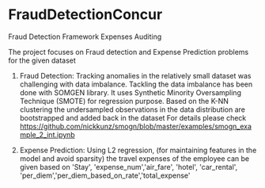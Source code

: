 # FraudDetectionConcur
Fraud Detection Framework Expenses Auditing 

The project focuses on Fraud detection and Expense Prediction problems for the given dataset

1. Fraud Detection:
    Tracking anomalies in the relatively small dataset was challenging with data imbalance. 
    Tackling the data imbalance has been done with SOMGEN library. It uses Synthetic Minority Oversampling Technique (SMOTE) for regression purpose.
    Based on the K-NN clustering the undersampled observations in the data distribution are bootstrapped and added back in the dataset
    For details please check https://github.com/nickkunz/smogn/blob/master/examples/smogn_example_2_int.ipynb

2. Expense Prediction:
    Using L2 regression, (for maintaining features in the model and avoid sparsity) the travel expenses of the employee can be given based on 
    'Stay', 'expense_num','air_fare', 'hotel', 'car_rental', 'per_diem','per_diem_based_on_rate','total_expense'

